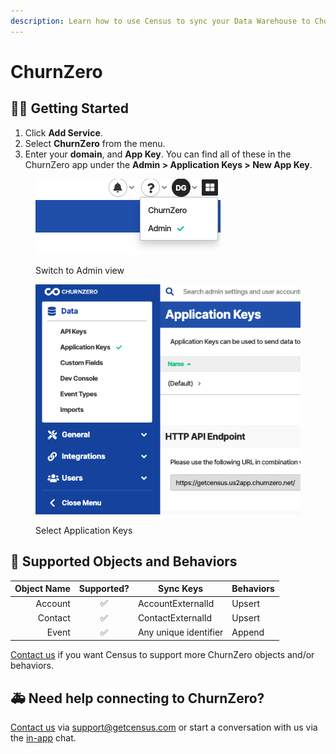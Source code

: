 ```yaml
---
description: Learn how to use Census to sync your Data Warehouse to ChurnZero.
---
```


# ChurnZero

## 🏃‍♀️ Getting Started

1. Click **Add Service**.
2. Select **ChurnZero** from the menu.
3. Enter your **domain**, and **App Key**. You can find all of these in the ChurnZero app under the **Admin > Application Keys > New App Key**.

<figure><img src="../.gitbook/assets/churnzero admin.png" alt=""><figcaption><p>Switch to Admin view</p></figcaption></figure>
<figure><img src="../.gitbook/assets/cz_app_keys.png" alt=""><figcaption><p>Select Application Keys</p></figcaption></figure>

## 🔀 Supported Objects and Behaviors

| **Object Name** | **Supported?** | **Sync Keys**  | **Behaviors** |
| --------------: | :------------: | ---------------- | --------------|
| Account | ✅ | AccountExternalId | Upsert |
| Contact | ✅ | ContactExternalId | Upsert |
| Event | ✅ | Any unique identifier | Append |

[Contact us](mailto:support@getcensus.com) if you want Census to support more ChurnZero objects and/or behaviors.

## 🚑 Need help connecting to ChurnZero?

[Contact us](mailto:support@getcensus.com) via support@getcensus.com or start a conversation with us via the [in-app](https://app.getcensus.com) chat.
